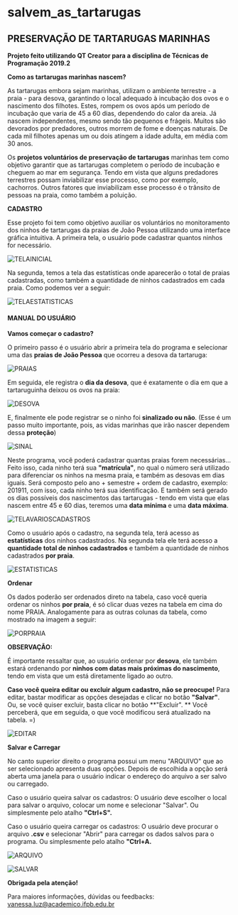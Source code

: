 # salvem_as_tartarugas

## PRESERVAÇÃO DE TARTARUGAS MARINHAS


**Projeto feito utilizando QT Creator para a disciplina de Técnicas de Programação 2019.2** 


**Como as tartarugas marinhas nascem?**
 
 As tartarugas embora sejam marinhas, utilizam o ambiente terrestre - a praia - para desova, garantindo o local adequado à incubação dos ovos e o nascimento dos filhotes. Estes, rompem os ovos após um período de incubação que varia de 45 a 60 dias, dependendo do calor da areia. Já nascem independentes, mesmo sendo tão pequenos e frágeis. Muitos são devorados por predadores, outros morrem de fome e doenças naturais. De cada mil filhotes apenas um ou dois atingem a idade adulta, em média com 30 anos.

  Os **projetos voluntários de preservação de tartarugas** marinhas tem como objetivo garantir que as tartarugas completem o período de incubação e cheguem ao mar em segurança. Tendo em vista que alguns predadores terrestres possam inviabilizar esse processo, como por exemplo, cachorros. Outros fatores que inviabilizam esse processo é o trânsito de pessoas na praia, como também a poluição.
  
**CADASTRO**

Esse projeto foi tem como objetivo auxiliar os voluntários no monitoramento dos ninhos de tartarugas da praias de João Pessoa utilizando uma interface gráfica intuitiva. A primeira tela, o usuário pode cadastrar quantos ninhos for necessário.

![TELAINICIAL](https://github.com/vanessadaluz6/salvem_as_tartarugas/blob/master/imagens_tartatugasfofas/inicial.png)
	
Na segunda, temos a tela das estatísticas onde aparecerão o total de praias cadastradas, como também a quantidade de ninhos cadastrados em cada praia. Como podemos ver a seguir:

![TELAESTATISTICAS](https://github.com/vanessadaluz6/salvem_as_tartarugas/blob/master/imagens_tartatugasfofas/telaestatisticas.png)
	   
#### **MANUAL DO USUÁRIO**

**Vamos começar o cadastro?**

 O primeiro passo é o usuário abrir a primeira tela do programa e selecionar uma das **praias de João Pessoa** que ocorreu a desova da tartaruga:

![PRAIAS](https://github.com/vanessadaluz6/salvem_as_tartarugas/blob/master/imagens_tartatugasfofas/praias.png)

Em seguida, ele registra o **dia da desova**, que é exatamente o dia em que a tartaruguinha deixou os ovos na praia: 

![DESOVA](https://github.com/vanessadaluz6/salvem_as_tartarugas/blob/master/imagens_tartatugasfofas/data.png)

E, finalmente ele pode registrar se o ninho foi **sinalizado ou não**. (Esse é um passo muito importante, pois, as vidas marinhas que irão nascer dependem dessa **proteção**)

![SINAL](https://github.com/vanessadaluz6/salvem_as_tartarugas/blob/master/imagens_tartatugasfofas/sinal.png)

Neste programa, você poderá cadastrar quantas praias forem necessárias...
Feito isso, cada ninho terá sua **"matrícula"**, no qual o número será utilizado para diferenciar os ninhos na mesma praia, e também as desovas em dias iguais. Será composto pelo ano + semestre + ordem de cadastro, exemplo: 201911, com isso, cada ninho terá sua identificação. E também será gerado os dias possíveis dos nascimentos das tartarugas - tendo em vista que elas nascem entre 45 e 60 dias, teremos uma **data mínima** e uma **data máxima**.

![TELAVARIOSCADASTROS](https://github.com/vanessadaluz6/salvem_as_tartarugas/blob/master/imagens_tartatugasfofas/telacadastro.png)

Como o usuário após o cadastro, na segunda tela, terá acesso as **estatísticas** dos ninhos cadastrados. 
Na segunda tela ele terá acesso a **quantidade total de ninhos cadastrados** e também a quantidade de ninhos cadastrados **por praia**.

![ESTATISTICAS](https://github.com/vanessadaluz6/salvem_as_tartarugas/blob/master/imagens_tartatugasfofas/cadastrocomestatisticas.png)

**Ordenar**
 
 Os dados poderão ser ordenados direto na tabela, caso você queria ordenar os ninhos **por praia**, é só clicar duas vezes na tabela em cima do nome PRAIA. Analogamente para as outras colunas da tabela, como mostrado na imagem a seguir:

![PORPRAIA](https://github.com/vanessadaluz6/salvem_as_tartarugas/blob/master/imagens_tartatugasfofas/porpraia.png)

**OBSERVAÇÃO:**

É importante ressaltar que, ao usuário ordenar por **desova**, ele também estará ordenando por **ninhos com datas mais próximas do nascimento**, tendo em vista que um está diretamente ligado ao outro. 

**Caso você queira editar ou excluir algum cadastro, não se preocupe!**
Para editar, bastar modificar as opções desejadas e clicar no botão **"Salvar"**. 
Ou, se você quiser excluir, basta clicar no botão **"Excluir". **
Você perceberá, que em seguida, o que você modificou será atualizado na tabela. =) 

![EDITAR](https://github.com/vanessadaluz6/salvem_as_tartarugas/blob/master/imagens_tartatugasfofas/editaratualizado.png)


**Salvar e Carregar**

No canto superior direito o programa possui um menu "ARQUIVO" que ao ser selecionado apresenta duas opções. Depois de escolhida a opção será aberta uma janela para o usuário indicar o endereço do arquivo a ser salvo ou carregado.

Caso o usuário queira salvar os cadastros: O usuário deve escolher o local para salvar o arquivo, colocar um nome e selecionar "Salvar". Ou simplesmente pelo atalho **"Ctrl+S".**

Caso o usuário queira carregar os cadastros: O usuário deve procurar o arquivo **.csv** e selecionar "Abrir" para carregar os dados salvos para o programa. Ou simplesmente pelo atalho **"Ctrl+A.**

![ARQUIVO](https://github.com/vanessadaluz6/salvem_as_tartarugas/blob/master/imagens_tartatugasfofas/arquivo.png)

![SALVAR](https://github.com/vanessadaluz6/salvem_as_tartarugas/blob/master/imagens_tartatugasfofas/Captura%20de%20tela%20de%202019-12-07%2006-50-23.png)

**Obrigada pela atenção!**

Para maiores informações, dúvidas ou feedbacks: vanessa.luz@academico.ifpb.edu.br
